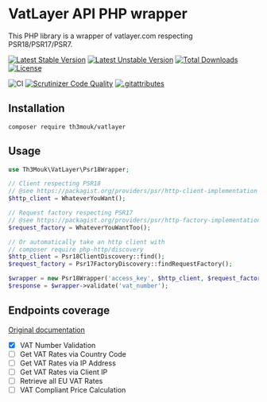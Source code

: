 VatLayer API PHP wrapper
========================

This PHP library is a wrapper of vatlayer.com respecting PSR18/PSR17/PSR7.

[![Latest Stable Version](https://poser.pugx.org/th3mouk/vatlayer/v/stable)](https://packagist.org/packages/th3mouk/vatlayer)
[![Latest Unstable Version](https://poser.pugx.org/th3mouk/vatlayer/v/unstable)](https://packagist.org/packages/th3mouk/vatlayer)
[![Total Downloads](https://poser.pugx.org/th3mouk/vatlayer/downloads)](https://packagist.org/packages/th3mouk/vatlayer)
[![License](https://poser.pugx.org/th3mouk/vatlayer/license)](https://packagist.org/packages/th3mouk/vatlayer)

![CI](https://github.com/th3Mouk/vatlayer/workflows/ci/badge.svg?branch=feature-1)
[![Scrutinizer Code Quality](https://scrutinizer-ci.com/g/th3mouk/vatlayer/badges/quality-score.png?b=master)](https://scrutinizer-ci.com/g/th3mouk/vatlayer/?branch=master)
[![.gitattributes](https://poser.pugx.org/th3mouk/vatlayer/gitattributes)](//packagist.org/packages/th3mouk/vatlayer)

## Installation

`composer require th3mouk/vatlayer`

## Usage

```php
use Th3Mouk\VatLayer\Psr18Wrapper;

// Client respecting PSR18
// @see https://packagist.org/providers/psr/http-client-implementation
$http_client = WhateverYouWant();

// Request factory respecting PSR17
// @see https://packagist.org/providers/psr/http-factory-implementation
$request_factory = WhateverYouWantToo();

// Or automatically take an http client with
// composer require php-http/discovery
$http_client = Psr18ClientDiscovery::find();
$request_factory = Psr17FactoryDiscovery::findRequestFactory();

$wrapper = new Psr18Wrapper('access_key', $http_client, $request_factory);
$response = $wrapper->validate('vat_number');
```

## Endpoints coverage

[Original documentation](https://vatlayer.com/documentation)

- [x] VAT Number Validation
- [ ] Get VAT Rates via Country Code
- [ ] Get VAT Rates via IP Address
- [ ] Get VAT Rates via Client IP
- [ ] Retrieve all EU VAT Rates
- [ ] VAT Compliant Price Calculation
